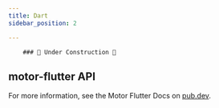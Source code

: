 ```yaml
---
title: Dart
sidebar_position: 2

---
```

```
    ### 🚧 Under Construction 🚧
```
## motor-flutter API

For more information, see the Motor Flutter Docs on  [pub.dev](https://pub.dev/documentation/motor_flutter/latest/).
